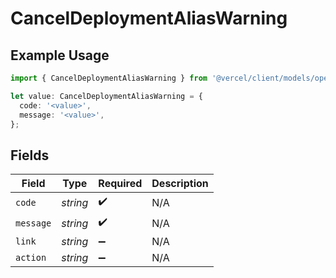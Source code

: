# CancelDeploymentAliasWarning

## Example Usage

```typescript
import { CancelDeploymentAliasWarning } from '@vercel/client/models/operations';

let value: CancelDeploymentAliasWarning = {
  code: '<value>',
  message: '<value>',
};
```

## Fields

| Field     | Type     | Required           | Description |
| --------- | -------- | ------------------ | ----------- |
| `code`    | _string_ | :heavy_check_mark: | N/A         |
| `message` | _string_ | :heavy_check_mark: | N/A         |
| `link`    | _string_ | :heavy_minus_sign: | N/A         |
| `action`  | _string_ | :heavy_minus_sign: | N/A         |

